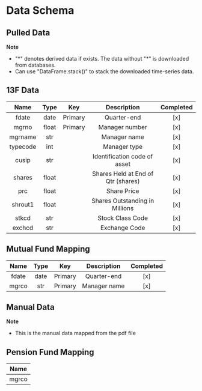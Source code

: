 # Data Schema

## Pulled Data
**Note**
- "\*" denotes derived data if exists. The data without "\*" is downloaded from databases.
- Can use "DataFrame.stack()" to stack the downloaded time-series data.

## 13F Data

|  **Name**  | **Type** |     **Key**     |                **Description**                |**Completed**|
|:----------:|:--------:|:---------------:|:---------------------------------------------:|:-----------:|
| fdate      | date     | Primary         | Quarter-end                                   |     [x]     |
| mgrno      | float    | Primary         | Manager number                                |     [x]     |
| mgrname    | str      |                 | Manager name                                  |     [x]     |
| typecode   | int      |                 | Manager type                                  |     [x]     |
| cusip      | str      |                 | Identification code of asset                  |     [x]     |
| shares     | float    |                 | Shares Held at End of Qtr (shares)            |     [x]     |
| prc        | float    |                 | Share Price                                   |     [x]     |
| shrout1    | float    |                 | Shares Outstanding in Millions                |     [x]     |
| stkcd      | str      |                 | Stock Class Code                              |     [x]     |
| exchcd     | str      |                 | Exchange Code                                 |     [x]     |


## Mutual Fund Mapping

|  **Name**  | **Type** |     **Key**     |               **Description**                 |**Completed**|
|:----------:|:--------:|:---------------:|:---------------------------------------------:|:-----------:|
| fdate       | date    | Primary         | Quarter-end                                   |     [x]     |
| mgrco       | str     | Primary         | Manager name                                  |     [x]     |


## Manual Data
**Note**
- This is the manual data mapped from the pdf file

## Pension Fund Mapping
|  **Name**  |
|:----------:|
| mgrco      |

